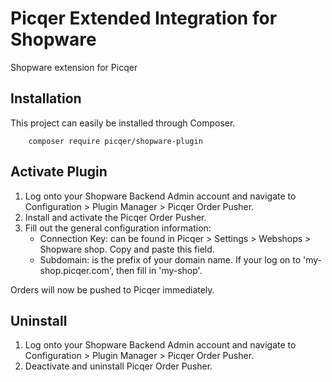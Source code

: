 # Picqer Extended Integration for Shopware
Shopware extension for Picqer

## Installation
This project can easily be installed through Composer.

```
    composer require picqer/shopware-plugin
```

## Activate Plugin
1. Log onto your Shopware Backend Admin account and navigate to Configuration > Plugin Manager > Picqer Order Pusher.
2. Install and activate the Picqer Order Pusher. 
3. Fill out the general configuration information: 
    + Connection Key: can be found in Picqer > Settings > Webshops > Shopware shop. Copy and paste this field. 
    + Subdomain: is the prefix of your domain name. If your log on to 'my-shop.picqer.com', then fill in 'my-shop'.

Orders will now be pushed to Picqer immediately. 

## Uninstall
1. Log onto your Shopware Backend Admin account and navigate to Configuration > Plugin Manager > Picqer Order Pusher.
2. Deactivate and uninstall Picqer Order Pusher. 
